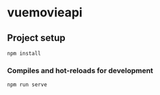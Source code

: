 # vuemovieapi

## Project setup
```
npm install
```

### Compiles and hot-reloads for development
```
npm run serve

